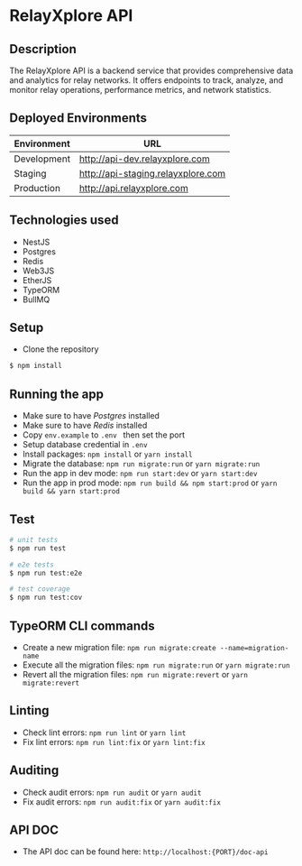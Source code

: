 # RelayXplore API

## Description

The RelayXplore API is a backend service that provides comprehensive data and analytics for relay networks. It offers endpoints to track, analyze, and monitor relay operations, performance metrics, and network statistics.


## Deployed Environments

| Environment | URL                          |
|-------------|------------------------------|
| Development | http://api-dev.relayxplore.com   |
| Staging     | http://api-staging.relayxplore.com |
| Production  | http://api.relayxplore.com       |

## Technologies used

- NestJS
- Postgres
- Redis
- Web3JS
- EtherJS
- TypeORM
- BullMQ

## Setup

- Clone the repository

```bash
$ npm install
```

## Running the app

- Make sure to have _Postgres_ installed
- Make sure to have _Redis_ installed
- Copy `env.example` to `.env ` then set the port
- Setup database credential in `.env`
- Install packages: `npm install` or `yarn install`
- Migrate the database: `npm run migrate:run` or `yarn migrate:run`
- Run the app in dev mode: `npm run start:dev` or `yarn start:dev`
- Run the app in prod mode: `npm run build && npm start:prod` or `yarn build && yarn start:prod`

## Test

```bash
# unit tests
$ npm run test

# e2e tests
$ npm run test:e2e

# test coverage
$ npm run test:cov
```

## TypeORM CLI commands

- Create a new migration file: `npm run migrate:create --name=migration-name`
- Execute all the migration files: `npm run migrate:run` or `yarn migrate:run`
- Revert all the migration files: `npm run migrate:revert` or `yarn migrate:revert`

## Linting

- Check lint errors: `npm run lint` or `yarn lint`
- Fix lint errors: `npm run lint:fix` or `yarn lint:fix`

## Auditing

- Check audit errors: `npm run audit` or `yarn audit`
- Fix audit errors: `npm run audit:fix` or `yarn audit:fix`

## API DOC

- The API doc can be found here: `http://localhost:{PORT}/doc-api`
